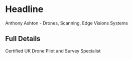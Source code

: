 # Headline

Anthony Ashton - Drones, Scanning, Edge Visions Systems

## Full Details

Certified UK Drone Pilot and Survey Specialist
